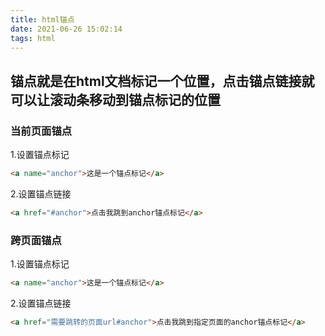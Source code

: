 ```yaml
---
title: html锚点
date: 2021-06-26 15:02:14
tags: html
---
```

## 锚点就是在html文档标记一个位置，点击锚点链接就可以让滚动条移动到锚点标记的位置

### 当前页面锚点

1.设置锚点标记

``` html
<a name="anchor">这是一个锚点标记</a>
```

2.设置锚点链接

``` html
<a href="#anchor">点击我跳到anchor锚点标记</a>
```

### 跨页面锚点

1.设置锚点标记

``` html
<a name="anchor">这是一个锚点标记</a>
```

2.设置锚点链接

``` html
<a href="需要跳转的页面url#anchor">点击我跳到指定页面的anchor锚点标记</a>
```
